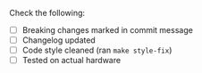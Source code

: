 Check the following:

 - [ ] Breaking changes marked in commit message
 - [ ] Changelog updated
 - [ ] Code style cleaned (ran `make style-fix`)
 - [ ] Tested on actual hardware
